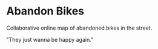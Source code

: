 # Abandon Bikes

Collaborative online map of abandoned bikes in the street.

"They just wanna be happy again."